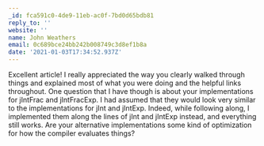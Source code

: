 ```yaml
---
_id: fca591c0-4de9-11eb-ac0f-7bd0d65bdb81
reply_to: ''
website: ''
name: John Weathers
email: 0c689bce24bb242b008749c3d8ef1b8a
date: '2021-01-03T17:34:52.937Z'
---
```

Excellent article! I really appreciated the way you clearly walked through things and explained most of what you were doing and the helpful links throughout. One question that I have though is about your implementations for  jIntFrac and jIntFracExp. I had assumed that they would look very similar to the implementations for jInt and jIntExp. Indeed, while following along, I implemented them along the lines of jInt and jIntExp instead, and everything still works. Are your alternative implementations some kind of optimization for how the compiler evaluates things?
